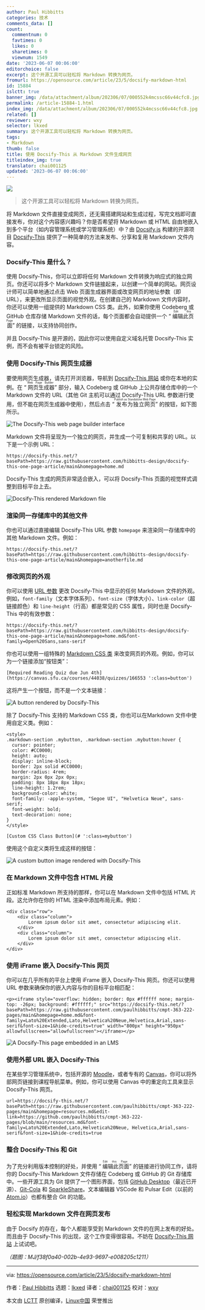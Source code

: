 ```yaml
---
author: Paul Hibbitts
categories: 技术
comments_data: []
count:
  commentnum: 0
  favtimes: 0
  likes: 0
  sharetimes: 0
  viewnum: 1549
date: '2023-06-07 00:06:00'
editorchoice: false
excerpt: 这个开源工具可以轻松将 Markdown 转换为网页。
fromurl: https://opensource.com/article/23/5/docsify-markdown-html
id: 15884
islctt: true
banner_img: /data/attachment/album/202306/07/000552k4mcssc66v44cfc8.jpg
permalink: /article-15884-1.html
index_img: /data/attachment/album/202306/07/000552k4mcssc66v44cfc8.jpg.thumb.jpg
related: []
reviewer: wxy
selector: lkxed
summary: 这个开源工具可以轻松将 Markdown 转换为网页。
tags:
- Markdown
thumb: false
title: 使用 Docsify-This 从 Markdown 文件生成网页
titleindex_img: true
translator: chai001125
updated: '2023-06-07 00:06:00'
---
```


![](/data/attachment/album/202306/07/000552k4mcssc66v44cfc8.jpg)



> 
> 这个开源工具可以轻松将 Markdown 转换为网页。
> 
> 
> 


将 Markdown 文件直接变成网页，还无需搭建网站和生成过程，写完文档即可直接发布，你对这个内容感兴趣吗？你是否希望将 Markdown 或 HTML 自由地嵌入到多个平台（如内容管理系统或学习管理系统）中？由 [Docsify.js](https://docsify.js.org) 构建的开源项目 [Docsify-This](https://docsify-this.net) 提供了一种简单的方法来发布、分享和复用 Markdown 文件内容。


### Docsify-This 是什么？


使用 Docsify-This，你可以立即将任何 Markdown 文件转换为响应式的独立网页。你还可以将多个 Markdown 文件链接起来，以创建一个简单的网站。网页设计师可以简单地通过点击 Web 页面生成器界面或改变网页的地址参数（即 URL），来更改所显示页面的视觉外观。在创建自己的 Markdown 文件内容时，你还可以使用一组提供的 Markdown CSS 类。此外，如果你使用 Codeberg 或 GitHub 仓库存储 Markdown 文件的话，每个页面都会自动提供一个 “<ruby> 编辑此页面 <rt>  Edit this Page </rt></ruby>” 的链接，以支持协同创作。


并且 Docsify-This 是开源的，因此你可以使用自定义域名托管 Docsify-This 实例，而不会有被平台锁定的风险。


### 使用 Docsify-This 网页生成器


要使用网页生成器，请先打开浏览器，导航到 [Docsify-This 网站](https://docsify-this.net) 或你在本地的实例。在 “<ruby> 网页生成器 <rt>  Web Page Builder </rt></ruby>” 部分，输入 Codeberg 或 GitHub 上公共存储仓库中的一个 Markdown 文件的 URL（其他 Git 主机可以通过 Docsify-This URL 参数进行使用，但不能在网页生成器中使用），然后点击 “<ruby> 发布为独立网页 <rt>  Publish as Standalone Web Page </rt></ruby>” 的按钮，如下图所示。


![The Docsify-This web page builder interface](/data/attachment/album/202306/07/000717ob2k22glzstl87l8.jpg)


Markdown 文件将呈现为一个独立的网页，并生成一个可复制和共享的 URL。以下是一个示例 URL：



```
https://docsify-this.net/?basePath=https://raw.githubusercontent.com/hibbitts-design/docsify-this-one-page-article/main&homepage=home.md

```

Docsify-This 生成的网页非常适合嵌入，可以将 Docsify-This 页面的视觉样式调整到目标平台上去。


![Docsify-This rendered Markdown file](/data/attachment/album/202306/07/000727ucnvn1roz3l6gv66.jpg)


### 渲染同一存储库中的其他文件


你也可以通过直接编辑 Docsify-This URL 参数 `homepage` 来渲染同一存储库中的其他 Markdown 文件。例如：



```
https://docsify-this.net/?basePath=https://raw.githubusercontent.com/hibbitts-design/docsify-this-one-page-article/main&homepage=anotherfile.md

```

### 修改网页的外观


你可以使用 [URL 参数](https://docsify-this.net/#/?id=page-appearance-url-parameters) 更改 Docsify-This 中显示的任何 Markdown 文件的外观。例如，`font-family`（文本字体系列）、`font-size`（字体大小）、`link-color`（超链接颜色）和 `line-height`（行高）都是常见的 CSS 属性，同时也是 Docsify-This 中的有效参数：



```
https://docsify-this.net/?basePath=https://raw.githubusercontent.com/hibbitts-design/docsify-this-one-page-article/main&homepage=home.md&font-family=Open%20Sans,sans-serif

```

你也可以使用一组特殊的 [Markdown CSS 类](https://docsify-this.net/#/?id=supported-markdown-css-classes) 来改变网页的外观。例如，你可以为一个链接添加“按钮类”：



```
[Required Reading Quiz due Jun 4th](https://canvas.sfu.ca/courses/44038/quizzes/166553 ':class=button')

```

这将产生一个按钮，而不是一个文本链接：


![A button rendered by Docsify-This](/data/attachment/album/202306/07/000738q2xgzygho3ghbbhh.jpg)


除了 Docsify-This 支持的 Markdown CSS 类，你也可以在Markdown 文件中使用自定义类。例如：



```
<style>
.markdown-section .mybutton, .markdown-section .mybutton:hover {
  cursor: pointer;
  color: #CC0000;
  height: auto;
  display: inline-block;
  border: 2px solid #CC0000;
  border-radius: 4rem;
  margin: 2px 0px 2px 0px;
  padding: 8px 18px 8px 18px;
  line-height: 1.2rem;
  background-color: white;
  font-family: -apple-system, "Segoe UI", "Helvetica Neue", sans-serif;
  font-weight: bold;
  text-decoration: none;
}
</style>

[Custom CSS Class Button](# ':class=mybutton')

```

使用这个自定义类将生成这样的按钮：


![A custom button image rendered with Docsify-This](/data/attachment/album/202306/07/000744ptb4lt184vq418f8.jpg)


### 在 Markdown 文件中包含 HTML 片段


正如标准 Markdown 所支持的那样，你可以在 Markdown 文件中包括 HTML 片段。这允许你在你的 HTML 渲染中添加布局元素。例如：



```
<div class="row">
	<div class="column">
		Lorem ipsum dolor sit amet, consectetur adipiscing elit.
	</div>
	<div class="column">
		Lorem ipsum dolor sit amet, consectetur adipiscing elit.
	</div>
</div>

```

### 使用 iFrame 嵌入 Docsify-This 网页


你可以在几乎所有的平台上使用 iFrame 嵌入 Docsify-This 网页。你还可以使用 URL 参数来确保你的嵌入内容与你的目标平台相匹配：



```
<p><iframe style="overflow: hidden; border: 0px #ffffff none; margin-top: -26px; background: #ffffff;" src="https://docsify-this.net/?basePath=https://raw.githubusercontent.com/paulhibbitts/cmpt-363-222-pages/main&homepage=home.md&font-family=Lato%20Extended,Lato,Helvetica%20Neue,Helvetica,Arial,sans-serif&font-size=1&hide-credits=true" width="800px" height="950px" allowfullscreen="allowfullscreen"></iframe></p>

```

![A Docsify-This page embedded in an LMS](/data/attachment/album/202306/07/000752csaywol3ic2utlzm.jpg)


### 使用外部 URL 嵌入 Docsify-This


在某些学习管理系统中，包括开源的 [Moodle](https://opensource.com/article/21/3/moodle-plugins)，或者专有的 [Canvas](https://github.com/instructure/canvas-lms)，你可以将外部网页链接到课程导航菜单。例如，你可以使用 Canvas 中的重定向工具来显示 Docsify-This 网页。



```
url=https://docsify-this.net/?basePath=https://raw.githubusercontent.com/paulhibbitts/cmpt-363-222-pages/main&homepage=resources.md&edit-link=https://github.com/paulhibbitts/cmpt-363-222-pages/blob/main/resources.md&font-family=Lato%20Extended,Lato,Helvetica%20Neue, Helvetica,Arial,sans-serif&font-size=1&hide-credits=true

```

### 整合 Docsify-This 和 Git


为了充分利用版本控制的好处，并使用 “<ruby> 编辑此页面 <rt>  Edit this Page </rt></ruby>” 的链接进行协同工作，请将你的 Docsify-This Markdown 文件存储在 Codeberg 或 GitHub 的 Git 存储库中。一些开源工具为 Git 提供了一个图形界面，包括 [GitHub Desktop](https://github.com/desktop/desktop)（最近已开源）、[Git-Cola](https://opensource.com/article/20/3/git-cola) 和 [SparkleShare](https://opensource.com/article/19/4/file-sharing-git)。文本编辑器 VSCode 和 Pulsar Edit（以前的 [Atom.io](https://opensource.com/article/20/12/atom)）也都有整合 Git 的功能。


### 轻松实现 Markdown 文件在网页发布


由于 Docsify 的存在，每个人都能享受到 Markdown 文件的在网上发布的好处。而且由于 Docsify-This 的出现，这个工作变得很容易。不妨在 [Docsify-This 网站](https://docsify-this.net) 上试试吧。


*（题图：MJ/f38f0a40-002b-4e93-9697-e008205c1211）*




---


via: <https://opensource.com/article/23/5/docsify-markdown-html>


作者：[Paul Hibbitts](https://opensource.com/users/paulhibbitts) 选题：[lkxed](https://github.com/lkxed/) 译者：[chai001125](https://github.com/chai001125) 校对：[wxy](https://github.com/wxy)


本文由 [LCTT](https://github.com/LCTT/TranslateProject) 原创编译，[Linux中国](https://linux.cn/) 荣誉推出